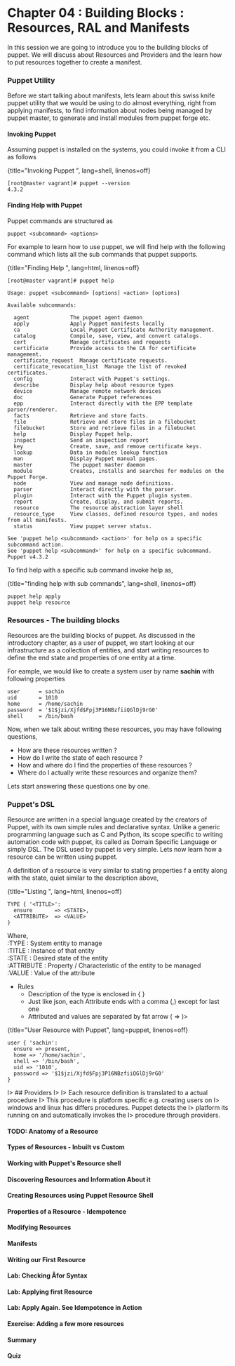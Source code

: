 #  Chapter 04  :  Building Blocks : Resources, RAL and  Manifests

In this session we are going to introduce you to the building blocks of puppet. We will discuss about Resources and Providers and the learn how to put resources together to create a manifest.

### Puppet Utility
Before we start talking about manifests, lets learn about this swiss knife puppet utility that we would be using to do almost everything, right from applying manifests, to find  information about nodes being managed by puppet master, to generate and install modules from puppet forge etc.

#### Invoking Puppet
Assuming puppet is installed on the systems, you could invoke it from a CLI as follows

{title="Invoking Puppet ", lang=shell, linenos=off}
~~~~~~~
[root@master vagrant]# puppet --version
4.3.2

~~~~~~~

#### Finding Help with Puppet

Puppet commands are structured as

`puppet <subcommand> <options>`

For example to learn how to use puppet, we will find help with the following command which lists all the sub commands that puppet supports.

{title="Finding Help ", lang=html, linenos=off}
~~~~~~~
[root@master vagrant]# puppet help

Usage: puppet <subcommand> [options] <action> [options]

Available subcommands:

  agent             The puppet agent daemon
  apply             Apply Puppet manifests locally
  ca                Local Puppet Certificate Authority management.
  catalog           Compile, save, view, and convert catalogs.
  cert              Manage certificates and requests
  certificate       Provide access to the CA for certificate management.
  certificate_request  Manage certificate requests.
  certificate_revocation_list  Manage the list of revoked certificates.
  config            Interact with Puppet's settings.
  describe          Display help about resource types
  device            Manage remote network devices
  doc               Generate Puppet references
  epp               Interact directly with the EPP template parser/renderer.
  facts             Retrieve and store facts.
  file              Retrieve and store files in a filebucket
  filebucket        Store and retrieve files in a filebucket
  help              Display Puppet help.
  inspect           Send an inspection report
  key               Create, save, and remove certificate keys.
  lookup            Data in modules lookup function
  man               Display Puppet manual pages.
  master            The puppet master daemon
  module            Creates, installs and searches for modules on the Puppet Forge.
  node              View and manage node definitions.
  parser            Interact directly with the parser.
  plugin            Interact with the Puppet plugin system.
  report            Create, display, and submit reports.
  resource          The resource abstraction layer shell
  resource_type     View classes, defined resource types, and nodes from all manifests.
  status            View puppet server status.

See 'puppet help <subcommand> <action>' for help on a specific subcommand action.
See 'puppet help <subcommand>' for help on a specific subcommand.
Puppet v4.3.2
~~~~~~~

To find help with a specific sub command invoke help as,

{title="finding help with sub commands", lang=shell, linenos=off}
~~~~~~~
puppet help apply
puppet help resource
~~~~~~~

### Resources - The building blocks

Resources are the building blocks of puppet. As discussed in the introductory chapter, as a user of puppet, we start looking at our infrastructure as a collection of entities, and start  writing resources to define the end  state and properties of one  entity at a time.

For eample, we would like to create a system user by name **sachin** with following properties
~~~~~~~
user      = sachin
uid       = 1010
home      = /home/sachin
password  = '$1$jzi/Xjfd$Fpj3P16NBzfiiQGlDj9rG0'
shell     = /bin/bash
~~~~~~~

Now, when we talk about writing these resources, you may have following questions,
* How are these resources written ?
* How do I write the state of each resource ?
* How  and where do I find the properties of these resources ?
* Where do I actually write these resources and organize them?

Lets start answering these questions one by one.


### Puppet's DSL

Resource are written in a special language created by the creators of Puppet, with its own simple rules and declarative syntax. Unlike a generic programming language such as C and Python,  its scope specific to writing automation code with puppet, its called as Domain Specific Language or simply DSL.  The DSL used by puppet is very simple. Lets now learn how  a resource can be written using puppet.

A definition of a resource is very similar to stating properties f a entity along with the state, quiet similar to the description above,

{title="Listing ", lang=html, linenos=off}
~~~~~~~
TYPE { '<TITLE>':
  ensure       => <STATE>,
  <ATTRIBUTE>  => <VALUE>
}
~~~~~~~

Where,  
:TYPE      : System entity to manage  
:TITLE     : Instance of that entity   
:STATE     : Desired state of the entity  
:ATTRIBUTE : Property / Characteristic of the entity to be managed    
:VALUE     : Value of the attribute  

* Rules
  * Description of the type is enclosed in { }
  * Just like json, each Attribute ends with a comma (,) except for last one
  * Attributed and values are separated by fat arrow ( => )>

{title="User Resource with Puppet", lang=puppet, linenos=off}
~~~~~~~
user { 'sachin':
  ensure => present,
  home => '/home/sachin',
  shell => '/bin/bash',
  uid => '1010',
  password => '$1$jzi/Xjfd$Fpj3P16NBzfiiQGlDj9rG0'
}
~~~~~~~


I> ## Providers
I>
I> Each resource definition is translated to a actual procedure
I> This procedure is platform specific e.g. creating users on
I> windows and linux has differs procedures. Puppet detects the
I> platform its running on and automatically invokes the
I> procedure through providers.

#### TODO: Anatomy of a Resource


#### Types of Resources - Inbuilt vs Custom


####  Working with Puppet's Resource shell


#### Discovering Resources and Information About it


#### Creating Resources using Puppet Resource Shell


#### Properties of a Resource - Idempotence


####  Modifying Resources


####  Manifests


####  Writing our First Resource


#### Lab: Checking Âfor Syntax


#### Lab: Applying first Resource


####  Lab: Apply Again. See Idempotence in Action

####  Exercise: Adding a few more resources


####  Summary


#### Quiz
